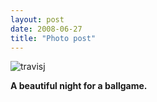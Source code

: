 ```yaml
---
layout: post
date: 2008-06-27
title: "Photo post"
---
```

![travisj](/images/71801914b8087c77719a1f5f106888061e7da81170a2a2a3043267baaea43b05.jpg)

<b>A beautiful night for a ballgame.</b>